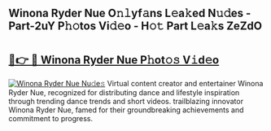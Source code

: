 ## Winona Ryder Nue O𝚗𝚕yf𝚊ns L𝚎a𝚔ed N𝚞𝚍es - Part-2uY P𝚑𝚘tos Vi𝚍𝚎o - H𝚘𝚝 Part L𝚎a𝚔s ZeZdO

# <h2><a href="http://kf96ap.oniu.top/?m=Winona+Ryder+Nue">🔗👉 🔴 Winona Ryder Nue P𝚑ot𝚘𝚜 V𝚒d𝚎o</a></h2>

[![Winona Ryder Nue Nu𝚍e𝚜](https://i.imgur.com/0qMVB7G.gif)](http://kf96ap.oniu.top/?m=Winona+Ryder+Nue)
Virtual content creator and entertainer Winona Ryder Nue, recognized for distributing dance and lifestyle inspiration through trending dance trends and short videos. trailblazing innovator Winona Ryder Nue, famed for their groundbreaking achievements and commitment to progress.  
